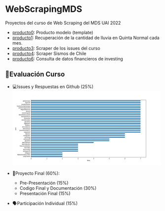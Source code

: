 # WebScrapingMDS
Proyectos del curso de Web Scraping del MDS UAI 2022

* [producto0](https://github.com/pescap/WebScrapingMDS/tree/main/producto0): Producto modelo (template)
* [producto1](https://github.com/pescap/WebScrapingMDS/tree/main/producto1): Recuperación de la cantidad de lluvia en Quinta Normal cada mes. 
* [producto3](https://github.com/pescap/WebScrapingMDS/tree/main/producto3): Scraper de los issues del curso
* [producto4](https://github.com/JoseAlexanderCL/WebScrapingMDS/tree/main/producto4): Scraper Sismos de Chile
* [producto6]((https://github.com/pescap/WebScrapingMDS/tree/main/producto6)): Consulta de datos financieros de investing

## 📝Evaluación Curso

* 💻Issues y Respuestas en Github (25%)
![alt text](https://github.com/pescap/WebScrapingMDS/blob/main/producto3/output/issues.png)


* 🏁Proyecto Final (60%):
    * Pre-Presentación (15%)
    * Codigo Final y Documentación (30%)
    * Presentación Final (15%)

* 🗣Participación Individual (15%)



